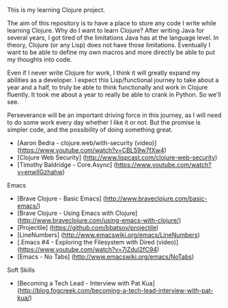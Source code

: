 This is my learning Clojure project.

The aim of this repository is to have a place to store any code I write while learning Clojure. Why do I want to learn Clojure? After writing Java for several years, I got tired of the limitations Java has at the language level. In theory, Clojure (or any Lisp) does not have those limitations. Eventually I want to be able to define my own macros and more directly be able to put my thoughts into code.

Even if I never write Clojure for work, I think it will greatly expand my abilities as a developer. I expect this Lisp/functional journey to take about a year and a half, to truly be able to think functionally and work in Clojure fluently. It took me about a year to really be able to crank in Python. So we'll see.

Perseverance will be an important driving force in this journey, as I will need to do some work every day whether I like it or not. But the promise is simpler code, and the possibility of doing something great.

* [Aaron Bedra - clojure.web/with-security  (video)] (https://www.youtube.com/watch?v=CBL59w7fXw4)
* [Clojure Web Security] (http://www.lispcast.com/clojure-web-security)
* [Timothy Baldridge - Core.Async] (https://www.youtube.com/watch?v=enwIIGzhahw)

Emacs

* [Brave Clojure - Basic Emacs] (http://www.braveclojure.com/basic-emacs/)
* [Brave Clojure - Using Emacs with Clojure] (http://www.braveclojure.com/using-emacs-with-clojure/)
* [Projectile] (https://github.com/bbatsov/projectile)
* [LineNumbers] (http://www.emacswiki.org/emacs/LineNumbers)
* [.Emacs #4 - Exploring the Filesystem with Dired (video)] (https://www.youtube.com/watch?v=7jZdul2fC94)
* [Emacs - No Tabs] (http://www.emacswiki.org/emacs/NoTabs)

Soft Skills

* [Becoming a Tech Lead - Interview with Pat Kua] (http://blog.fogcreek.com/becoming-a-tech-lead-interview-with-pat-kua/)
